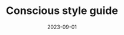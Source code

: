 ---
categories:
- Content
date: 2023-09-01
description: For anyone curious or serious about conscious language. The latest observations, opinions, and style guides on conscious language—all in one place.
link: https://consciousstyleguide.com/
pricing:
tags:
- Style guide
- Ethics
- Diversity
- Inclusion
title: Conscious style guide
---